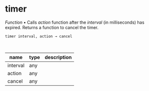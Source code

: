 # timer

_Function_ &bull; Calls _action_ function after the _interval_ (in milliseconds) has expired. Returns a function to cancel the timer.

<pre><code>timer interval, action &rarr; cancel</code></pre>
<br>

| name | type | description |
|------|------|-------------|
|interval|any||
|action|any||
|cancel|any||


